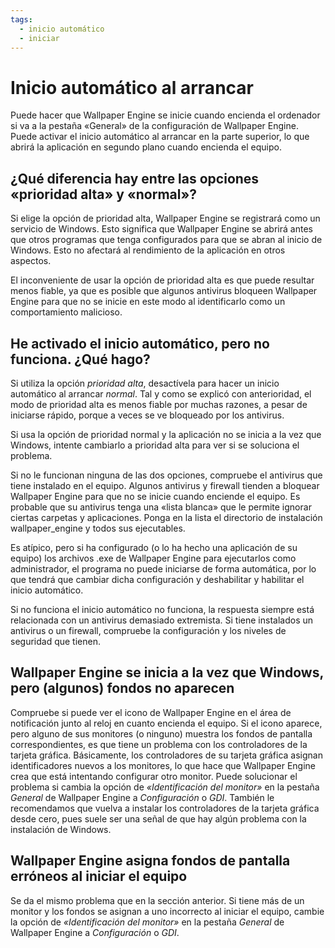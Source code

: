 ```yaml
---
tags:
  - inicio automático
  - iniciar
---
```


# Inicio automático al arrancar

Puede hacer que Wallpaper Engine se inicie cuando encienda el ordenador si va a la pestaña «General» de la configuración de Wallpaper Engine. Puede activar el inicio automático al arrancar en la parte superior, lo que abrirá la aplicación en segundo plano cuando encienda el equipo.

## ¿Qué diferencia hay entre las opciones «prioridad alta» y «normal»?

Si elige la opción de prioridad alta, Wallpaper Engine se registrará como un servicio de Windows. Esto significa que Wallpaper Engine se abrirá antes que otros programas que tenga configurados para que se abran al inicio de Windows. Esto no afectará al rendimiento de la aplicación en otros aspectos.

El inconveniente de usar la opción de prioridad alta es que puede resultar menos fiable, ya que es posible que algunos antivirus bloqueen Wallpaper Engine para que no se inicie en este modo al identificarlo como un comportamiento malicioso.

## He activado el inicio automático, pero no funciona. ¿Qué hago?

Si utiliza la opción *prioridad alta*, desactívela para hacer un inicio automático al arrancar *normal*. Tal y como se explicó con anterioridad, el modo de prioridad alta es menos fiable por muchas razones, a pesar de iniciarse rápido, porque a veces se ve bloqueado por los antivirus.

Si usa la opción de prioridad normal y la aplicación no se inicia a la vez que Windows, intente cambiarlo a prioridad alta para ver si se soluciona el problema.

Si no le funcionan ninguna de las dos opciones, compruebe el antivirus que tiene instalado en el equipo. Algunos antivirus y firewall tienden a bloquear Wallpaper Engine para que no se inicie cuando enciende el equipo. Es probable que su antivirus tenga una «lista blanca» que le permite ignorar ciertas carpetas y aplicaciones. Ponga en la lista el directorio de instalación wallpaper_engine y todos sus ejecutables.

Es atípico, pero si ha configurado (o lo ha hecho una aplicación de su equipo) los archivos .exe de Wallpaper Engine para ejecutarlos como administrador, el programa no puede iniciarse de forma automática, por lo que tendrá que cambiar dicha configuración y deshabilitar y habilitar el inicio automático.

Si no funciona el inicio automático no funciona, la respuesta siempre está relacionada con un antivirus demasiado extremista. Si tiene instalados un antivirus o un firewall, compruebe la configuración y los niveles de seguridad que tienen.

## Wallpaper Engine se inicia a la vez que Windows, pero (algunos) fondos no aparecen

 Compruebe si puede ver el icono de Wallpaper Engine en el área de notificación junto al reloj en cuanto encienda el equipo. Si el icono aparece, pero alguno de sus monitores (o ninguno) muestra los fondos de pantalla correspondientes, es que tiene un problema con los controladores de la tarjeta gráfica. Básicamente, los controladores de su tarjeta gráfica asignan identificadores nuevos a los monitores, lo que hace que Wallpaper Engine crea que está intentando configurar otro monitor. Puede solucionar el problema si cambia la opción de *«Identificación del monitor»* en la pestaña *General* de Wallpaper Engine a *Configuración* o *GDI*. También le recomendamos que vuelva a instalar los controladores de la tarjeta gráfica desde cero, pues suele ser una señal de que hay algún problema con la instalación de Windows.

 ## Wallpaper Engine asigna fondos de pantalla erróneos al iniciar el equipo

 Se da el mismo problema que en la sección anterior. Si tiene más de un monitor y los fondos se asignan a uno incorrecto al iniciar el equipo, cambie la opción de *«Identificación del monitor»* en la pestaña *General* de Wallpaper Engine a *Configuración* o *GDI*.